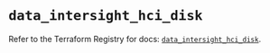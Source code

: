 # `data_intersight_hci_disk`

Refer to the Terraform Registry for docs: [`data_intersight_hci_disk`](https://registry.terraform.io/providers/ciscodevnet/intersight/1.0.71/docs/data-sources/hci_disk).
